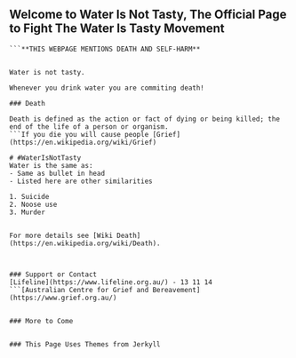 ## Welcome to Water Is Not Tasty, The Official Page to Fight The Water Is Tasty Movement
```**WARNING!**
```**THIS WEBPAGE MENTIONS DEATH AND SELF-HARM**


Water is not tasty.

Whenever you drink water you are commiting death!

### Death

Death is defined as the action or fact of dying or being killed; the end of the life of a person or organism.
```If you die you will cause people [Grief](https://en.wikipedia.org/wiki/Grief)

# #WaterIsNotTasty
Water is the same as:
- Same as bullet in head
- Listed here are other similarities

1. Suicide
2. Noose use
3. Murder


For more details see [Wiki Death](https://en.wikipedia.org/wiki/Death).



### Support or Contact
[Lifeline](https://www.lifeline.org.au/) - 13 11 14
```[Australian Centre for Grief and Bereavement](https://www.grief.org.au/)


### More to Come


### This Page Uses Themes from Jerkyll
